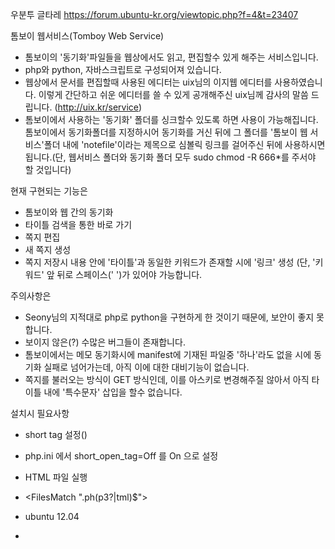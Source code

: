 우분투 글타레 https://forum.ubuntu-kr.org/viewtopic.php?f=4&t=23407

톰보이 웹서비스(Tomboy Web Service)
 
- 톰보이의 '동기화'파일들을 웹상에서도 읽고, 편집할수 있게 해주는 서비스입니다.
- php와 python, 자바스크립트로 구성되어져 있습니다.
- 웹상에서 문서를 편집할때 사용된 에디터는 uix님의 이지웹 에디터를 사용하였습니다. 이렇게 간단하고 쉬운 에디터를 쓸 수 있게 공개해주신 uix님께 감사의 말씀 드립니다.
  (http://uix.kr/service)
- 톰보이에서 사용하는 '동기화' 폴더를 싱크할수 있도록 하면 사용이 가능해집니다. 톰보이에서 동기화폴더를 지정하시어 동기화를 거신 뒤에 그 폴더를 '톰보이 웹 서비스'폴더 내에 'notefile'이라는 제목으로 심볼릭 링크를 걸어주신 뒤에 사용하시면 됩니다.(단, 웹서비스 폴더와 동기화 폴더 모두 sudo chmod -R 666*를 주서야 할 것입니다)

현재 구현되는 기능은
- 톰보이와 웹 간의 동기화
- 타이틀 검색을 통한 바로 가기
- 쪽지 편집
- 새 쪽지 생성
- 쪽지 저장시 내용 안에 '타이틀'과 동일한 키워드가 존재할 시에 '링크' 생성
(단, '키워드' 앞 뒤로 스페이스(' ')가 있어야 가능합니다.


주의사항은
- Seony님의 지적대로 php로 python을 구현하게 한 것이기 때문에, 보안이 좋지 못합니다.
- 보이지 않은(?) 수많은 버그들이 존재합니다.
- 톰보이에서는 메모 동기화시에 manifest에 기재된 파일중 '하나'라도 없을 시에 동기화 실패로 넘어가는데, 아직 이에 대한 대비기능이 없습니다.
- 쪽지를 불러오는 방식이 GET 방식인데, 이를 아스키로 변경해주질 않아서 아직 타이틀 내에 '특수문자' 삽입을 할수 없습니다.



설치시 필요사항
- short tag 설정(<? ?>)
 -  php.ini 에서 short_open_tag=Off 를 On 으로 설정
- HTML 파일 실행
 - <FilesMatch "\.ph(p3?|tml)$">
- ubuntu 12.04
 
- 
